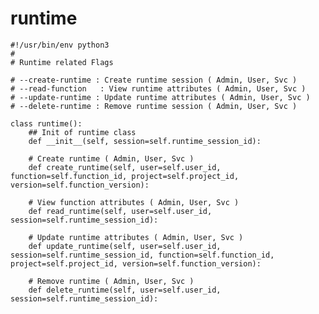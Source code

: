# runtime
	#!/usr/bin/env python3
	#
	# Runtime related Flags

	# --create-runtime : Create runtime session ( Admin, User, Svc )
	# --read-function   : View runtime attributes ( Admin, User, Svc )
	# --update-runtime : Update runtime attributes ( Admin, User, Svc )
	# --delete-runtime : Remove runtime session ( Admin, User, Svc )

	class runtime():
		## Init of runtime class
		def __init__(self, session=self.runtime_session_id):

		# Create runtime ( Admin, User, Svc )
		def create_runtime(self, user=self.user_id, function=self.function_id, project=self.project_id, version=self.function_version):

		# View function attributes ( Admin, User, Svc )
		def read_runtime(self, user=self.user_id, session=self.runtime_session_id):

		# Update runtime attributes ( Admin, User, Svc )
		def update_runtime(self, user=self.user_id, session=self.runtime_session_id, function=self.function_id, project=self.project_id, version=self.function_version):

		# Remove runtime ( Admin, User, Svc )
		def delete_runtime(self, user=self.user_id, session=self.runtime_session_id):
